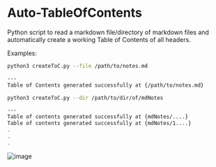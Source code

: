 # Auto-TableOfContents
Python script to read a markdown file/directory of markdown files and automatically create a working Table of Contents of all headers.


Examples:


```bash
python3 createToC.py --file /path/to/notes.md

---
Table of Contents generated successfully at {/path/to/notes.md}
```

```bash
python3 createToC.py --dir /path/to/dir/of/mdNotes

---
Table of contents generated successfully at {mdNotes/....}
Table of contents generated successfully at {mdNotes/1....}
.
.
.
```
![image](https://github.com/supaaasuge/Auto-TableOfContents/assets/158092262/a05f9a9c-a924-465f-80b0-bf6411485a63)
